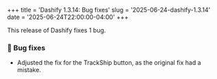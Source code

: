 +++
title = 'Dashify 1.3.14: Bug fixes'
slug = '2025-06-24-dashify-1.3.14'
date = '2025-06-24T22:00:00-04:00'
+++

This release of Dashify fixes 1 bug.

### 🐞 Bug fixes
- Adjusted the fix for the TrackShip button, as the original fix had a mistake.
